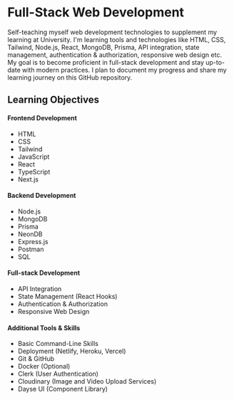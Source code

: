 # Full-Stack Web Development

Self-teaching myself web development technologies to supplement my learning at University. I'm learning tools and technologies like HTML, CSS, Tailwind, Node.js, React, MongoDB, Prisma, API integration, state management, authentication & authorization, responsive web design etc. My goal is to become proficient in full-stack development and stay up-to-date with modern practices. I plan to document my progress and share my learning journey on this GitHub repository.

## Learning Objectives

#### Frontend Development

- HTML
- CSS
- Tailwind
- JavaScript
- React
- TypeScript
- Next.js

#### Backend Development

- Node.js
- MongoDB
- Prisma
- NeonDB
- Express.js
- Postman
- SQL

#### Full-stack Development

- API Integration
- State Management (React Hooks)
- Authentication & Authorization
- Responsive Web Design

#### Additional Tools & Skills

- Basic Command-Line Skills
- Deployment (Netlify, Heroku, Vercel)
- Git & GitHub
- Docker (Optional)
- Clerk (User Authentication)
- Cloudinary (Image and Video Upload Services)
- Dayse UI (Component Library)